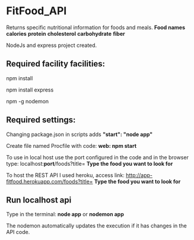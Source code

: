 # FitFood_API
Returns specific nutritional information for foods and meals.
**Food names** **calories** **protein** **cholesterol** **carbohydrate** **fiber**

NodeJs and express project created.

## Required facility facilities:
npm install

npm install express

npm -g nodemon

## Required settings:
Changing package.json in scripts adds **"start": "node app"**

Create file named Procfile with code: **web: npm start**

To use in local host use the port configured in the code and in the browser type: localhost:**port**/foods?title= **Type the food you want to look for**

To host the REST API I used heroku, access link: http://app-fitfood.herokuapp.com/foods?title= **Type the food you want to look for**

## Run localhost api
Type in the terminal: **node app** or **nodemon app**

The nodemon automatically updates the execution if it has changes in the API code.